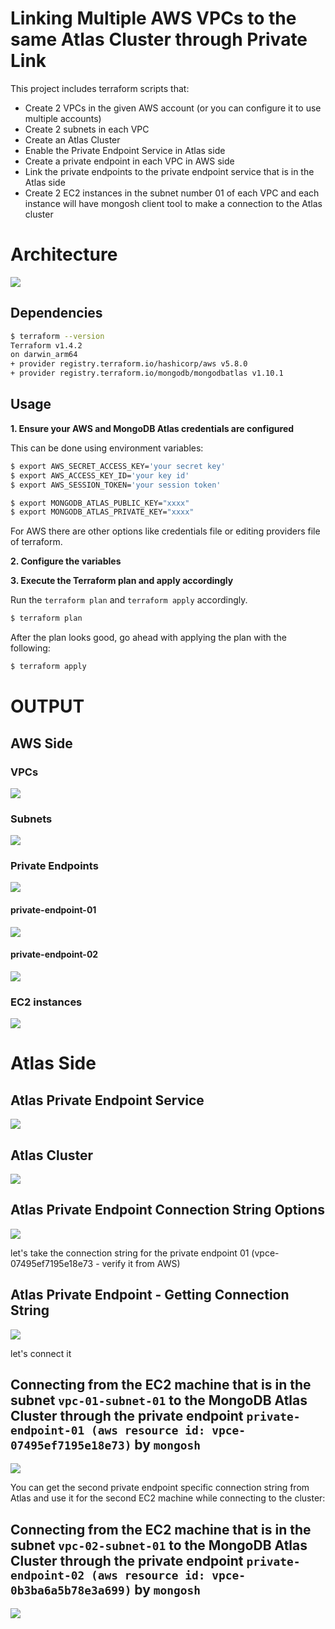 # Linking Multiple AWS VPCs to the same Atlas Cluster through Private Link

This project includes terraform scripts that:

* Create 2 VPCs in the given AWS account (or you can configure it to use multiple accounts)
* Create 2 subnets in each VPC
* Create an Atlas Cluster
* Enable the Private Endpoint Service in Atlas side
* Create a private endpoint in each VPC in AWS side
* Link the private endpoints to the private endpoint service that is in the Atlas side
* Create 2 EC2 instances in the subnet number 01 of each VPC and each instance will have mongosh client tool to make a connection to the Atlas cluster

# Architecture

![](screenshots/05-architecture.png)

## Dependencies

```bash
$ terraform --version
Terraform v1.4.2
on darwin_arm64
+ provider registry.terraform.io/hashicorp/aws v5.8.0
+ provider registry.terraform.io/mongodb/mongodbatlas v1.10.1
```

## Usage

**1\. Ensure your AWS and MongoDB Atlas credentials are configured**

This can be done using environment variables:

```bash
$ export AWS_SECRET_ACCESS_KEY='your secret key'
$ export AWS_ACCESS_KEY_ID='your key id'
$ export AWS_SESSION_TOKEN='your session token'
```

```bash
$ export MONGODB_ATLAS_PUBLIC_KEY="xxxx"
$ export MONGODB_ATLAS_PRIVATE_KEY="xxxx"
```

For AWS there are other options like credentials file or editing providers file of terraform.

**2\. Configure the variables**

**3\. Execute the Terraform plan and apply accordingly**

Run the `terraform plan` and `terraform apply` accordingly.

```bash
$ terraform plan
```

After the plan looks good, go ahead with applying the plan with the following:

```bash
$ terraform apply
```



# OUTPUT

## AWS Side

### VPCs

![](screenshots/10-vpc.png)

### Subnets

![](screenshots/20-subnets.png)

### Private Endpoints

![](screenshots/30-endpoints.png)

#### private-endpoint-01

![](screenshots/31-endpoint-01.png)

#### private-endpoint-02

![](screenshots/32-endpoint-02.png)

### EC2 instances

![](screenshots/40-ec2.png)

# Atlas Side

## Atlas Private Endpoint Service

![](screenshots/50-atlas-pes.png)

## Atlas Cluster

![](screenshots/60-atlas-cluster.png)

## Atlas Private Endpoint Connection String Options

![](screenshots/70-atlas-pe-conn-string-options.png)

let's take the connection string for the private endpoint 01 (vpce-07495ef7195e18e73 - verify it from AWS)

## Atlas Private Endpoint - Getting Connection String

![](screenshots/80-conn-string.png)

let's connect it

## Connecting from the EC2 machine that is in the subnet `vpc-01-subnet-01` to the MongoDB Atlas Cluster through the private endpoint `private-endpoint-01 (aws resource id: vpce-07495ef7195e18e73)` by `mongosh`

![](screenshots/90-mongosh-01.png)

You can get the second private endpoint specific connection string from Atlas and use it for the second EC2 machine while connecting to the cluster:

## Connecting from the EC2 machine that is in the subnet `vpc-02-subnet-01` to the MongoDB Atlas Cluster through the private endpoint `private-endpoint-02 (aws resource id: vpce-0b3ba6a5b78e3a699)` by `mongosh`

![](screenshots/100-mongosh-02.png)
